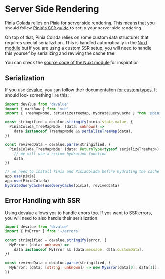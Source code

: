 # Server Side Rendering

Pinia Colada relies on Pinia for server side rendering. This means that you should follow [Pinia's SSR guide](https://pinia.vuejs.org/ssr/) to setup your server side rendering.

On top of that, Pinia Colada relies on some custom data structures that requires special serialization. This is handled automatically in the [Nuxt module](../nuxt.md) but if you are using a custom SSR setup, you will need to handle this yourself by serializing and reviving the cache tree.

You can check the [source code of the Nuxt module](https://github.com/posva/pinia-colada/blob/main/nuxt/src/runtime/plugin.ts) for inspiration

## Serialization

If you use [devalue](https://github.com/Rich-Harris/devalue), you can follow their documentation [for custom types](https://github.com/Rich-Harris/devalue#custom-types). It should look something like this:

```ts
import devalue from 'devalue'
import { markRaw } from 'vue'
import { TreeMapNode, serializeTreeMap, hydrateQueryCache } from '@pinia/colada'

const stringified = devalue.stringify(pinia.state.value, {
  PiniaColada_TreeMapNode: (data: unknown) =>
    data instanceof TreeMapNode && serializeTreeMap(data),
})

const revivedData = devalue.parse(stringified, {
  PiniaColada_TreeMapNode: (data: ReturnType<typeof serializeTreeMap>) =>
    // We will use a custom hydration function
    data,
})

// we need to install Pinia and PiniaColada before hydrating the cache
app.use(pinia)
app.use(PiniaColada)
hydrateQueryCache(useQueryCache(pinia), revivedData)
```

## Error Handling with SSR

Using devalue allows you to handle errors too. If you want to SSR errors, you will need to also handle their serialization

```ts
import devalue from 'devalue'
import { MyError } from '~/errors'

const stringified = devalue.stringify(error, {
  MyError: (data: unknown) =>
    data instanceof MyError && [data.message, data.customData],
})

const revivedData = devalue.parse(stringified, {
  MyError: (data: [string, unknown]) => new MyError(data[0], data[1]),
})
```
